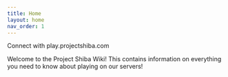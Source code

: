 ```yaml
---
title: Home
layout: home
nav_order: 1
---
```


Connect with play.projectshiba.com

Welcome to the Project Shiba Wiki! This contains information on everything you need to know about playing on our servers!
